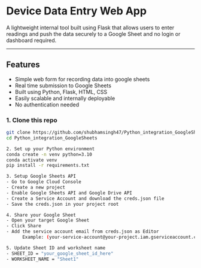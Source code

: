 # Device Data Entry Web App

A lightweight internal tool built using Flask that allows users to enter readings and push the data securely to a Google Sheet and no login or dashboard required.

---

## Features

- Simple web form for recording data into google sheets
- Real time submission to Google Sheets
- Built using Python, Flask, HTML, CSS
- Easily scalable and internally deployable
- No authentication needed

### 1. Clone this repo
```bash
git clone https://github.com/shubhamsingh47/Python_integration_GoogleSheets.git
cd Python_integration_GoogleSheets

2. Set up your Python environment
conda create -n venv python=3.10
conda activate venv
pip install -r requirements.txt

3. Setup Google Sheets API
- Go to Google Cloud Console
- Create a new project
- Enable Google Sheets API and Google Drive API
- Create a Service Account and download the creds.json file
- Save the creds.json in your project root

4. Share your Google Sheet
- Open your target Google Sheet
- Click Share
- Add the service account email from creds.json as Editor
      Example: (your-service-account@your-project.iam.gserviceaccount.com)

5. Update Sheet ID and worksheet name
- SHEET_ID = "your_google_sheet_id_here"
- WORKSHEET_NAME = "Sheet1"


